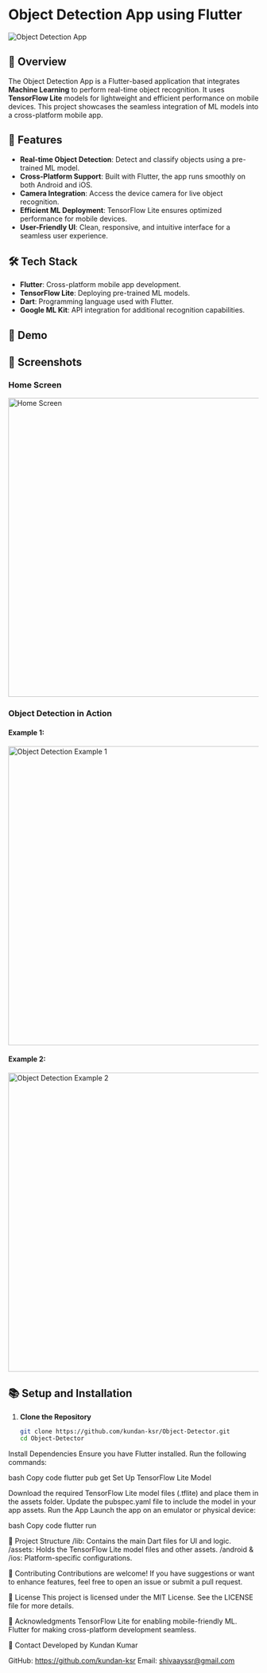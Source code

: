 # Object Detection App using Flutter  

![Object Detection App](https://via.placeholder.com/800x400.png?text=Object+Detection+App+Banner)

## 🚀 Overview  
The Object Detection App is a Flutter-based application that integrates **Machine Learning** to perform real-time object recognition. It uses **TensorFlow Lite** models for lightweight and efficient performance on mobile devices. This project showcases the seamless integration of ML models into a cross-platform mobile app.

## 🌟 Features  
- **Real-time Object Detection**: Detect and classify objects using a pre-trained ML model.  
- **Cross-Platform Support**: Built with Flutter, the app runs smoothly on both Android and iOS.  
- **Camera Integration**: Access the device camera for live object recognition.  
- **Efficient ML Deployment**: TensorFlow Lite ensures optimized performance for mobile devices.  
- **User-Friendly UI**: Clean, responsive, and intuitive interface for a seamless user experience.  

## 🛠️ Tech Stack  
- **Flutter**: Cross-platform mobile app development.  
- **TensorFlow Lite**: Deploying pre-trained ML models.  
- **Dart**: Programming language used with Flutter.  
- **Google ML Kit**: API integration for additional recognition capabilities.  

## 🔗 Demo  


## 📸 Screenshots  

### Home Screen  
<img src="https://github.com/kundan-ksr/Object-Detector/raw/master/assets/App%20images/mainscreen.jpg" alt="Home Screen" width="600">  

### Object Detection in Action  
#### Example 1:  
<img src="https://github.com/kundan-ksr/Object-Detector/raw/master/assets/App%20images/rec1.jpg" alt="Object Detection Example 1" width="600">  

#### Example 2:  
<img src="https://github.com/kundan-ksr/Object-Detector/raw/master/assets/App%20images/rec2.jpg" alt="Object Detection Example 2" width="600">  
 

## 📚 Setup and Installation  

1. **Clone the Repository**  
   ```bash
   git clone https://github.com/kundan-ksr/Object-Detector.git
   cd Object-Detector
Install Dependencies
Ensure you have Flutter installed. Run the following commands:

bash
Copy code
flutter pub get
Set Up TensorFlow Lite Model

Download the required TensorFlow Lite model files (.tflite) and place them in the assets folder.
Update the pubspec.yaml file to include the model in your app assets.
Run the App
Launch the app on an emulator or physical device:

bash
Copy code
flutter run

📁 Project Structure
/lib: Contains the main Dart files for UI and logic.
/assets: Holds the TensorFlow Lite model files and other assets.
/android & /ios: Platform-specific configurations.

🤝 Contributing
Contributions are welcome! If you have suggestions or want to enhance features, feel free to open an issue or submit a pull request.

🔐 License
This project is licensed under the MIT License. See the LICENSE file for more details.

🙌 Acknowledgments
TensorFlow Lite for enabling mobile-friendly ML.
Flutter for making cross-platform development seamless.

📧 Contact
Developed by Kundan Kumar

GitHub: https://github.com/kundan-ksr
Email: shivaayssr@gmail.com
